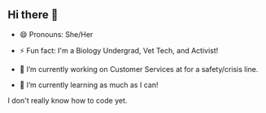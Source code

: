 ## Hi there 👋
- 😄 Pronouns: She/Her
- ⚡ Fun fact: I'm a Biology Undergrad, Vet Tech, and Activist!

- 🔭 I’m currently working on Customer Services at for a safety/crisis line.
- 🌱 I’m currently learning as much as I can!

I don't really know how to code yet.
